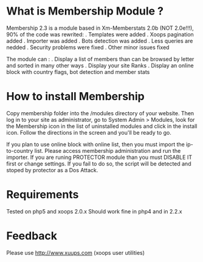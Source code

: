 What is Membership Module ?
======================

Membership 2.3 is a module based in Xm-Memberstats 2.0b (NOT 2.0e!!!), 90% of the code was rewrited: 
. Templates were added
. Xoops pagination added
. Importer was added
. Bots detection was added
. Less queries are nedded
. Security problems were fixed
. Other minor issues fixed


The module can :
. Display a list of members than can be browsed by letter and sorted in many other ways
. Display your site Ranks
. Display an online block with country flags, bot detection and member stats


How to install Membership
====================

Copy membership folder into the /modules directory of your website. Then log in
to your site as administrator, go to System Admin > Modules, look for the Membership
icon in the list of uninstalled modules and click in the install icon. Follow
the directions in the screen and you'll be ready to go.

If you plan to use online block with online list, then you must import the ip-to-country list.
Please access membership administration and run the importer.
If you are runing PROTECTOR module than you must DISABLE IT first or change settings.
If you fail to do so, the script will be detected and stoped by protector as a Dos Attack.

Requirements
====================
Tested on php5 and xoops 2.0.x
Should work fine in php4 and in 2.2.x


Feedback
========
Please use http://www.xuups.com (xoops user utilities)


